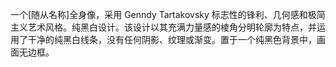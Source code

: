 一个[随从名称]全身像，采用 Genndy Tartakovsky 标志性的锋利、几何感和极简主义艺术风格。纯黑白设计。该设计以其充满力量感的棱角分明轮廓为特点，并运用了干净的纯黑白线条，没有任何阴影、纹理或渐变。置于一个纯黑色背景中，画面无边框。 